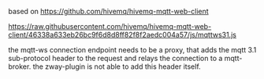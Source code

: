 based on https://github.com/hivemq/hivemq-mqtt-web-client

https://raw.githubusercontent.com/hivemq/hivemq-mqtt-web-client/46338a633eb26bc9f6d8d8ff82f8f2aedc004a57/js/mqttws31.js

the mqtt-ws connection endpoint needs to be a proxy, that adds the mqtt 3.1 sub-protocol header to the request and relays the connection to a mqtt-broker.
the zway-plugin is not able to add this header itself.
